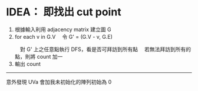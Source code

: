 # IDEA： 即找出 cut point
1. 根據輸入利用 adjacency matrix 建立圖 G
2. for each v in G.V
&emsp;令 G' = (G.V - v, G.E)</p>
&emsp;對 G' 上之任意點執行 DFS，看是否可拜訪到所有點
&emsp;若無法拜訪到所有的點，則將 count 加一
3. 輸出 count

---

意外發現 UVa 會加我未初始化的陣列初始為 0